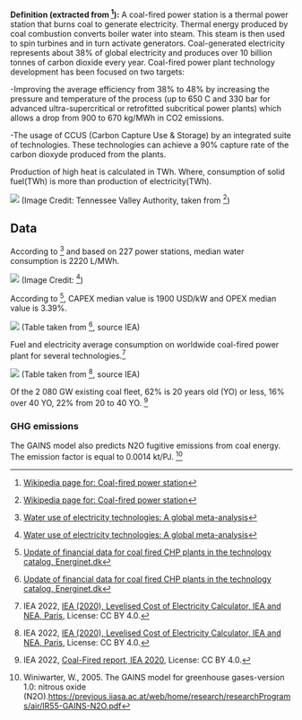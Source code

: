 **Definition (extracted from [^1]):**
A coal-fired power station is a thermal power station that burns coal to generate electricity. Thermal energy produced by coal combustion converts boiler water into steam. This steam is then used to spin turbines and in turn activate generators. Coal-generated electricity represents about 38% of global electricity and produces over 10 billion tonnes of carbon dioxide every year. Coal-fired power plant technology development has been focused on two targets:

-Improving the average efficiency from 38% to 48% by increasing the pressure and temperature of the process (up to 650 C and 330 bar for advanced ultra-supercritical or retrofitted subcritical power plants) which allows a drop from 900 to 670 kg/MWh in CO2 emissions.

-The usage of CCUS (Carbon Capture Use & Storage) by an integrated suite of technologies. These technologies can achieve a 90% capture rate of the carbon dioxyde produced from the plants.

Production of high heat is calculated in TWh. Where, consumption of solid fuel(TWh) is more than production of electricity(TWh).

![](Coal_fired_power_plant_diagram.png)
(Image Credit: Tennessee Valley Authority, taken from [^1])

## Data

According to [^2] and based on 227 power stations, median water consumption is 2220 L/MWh.

![](water_consumption_coalgen.jpg)
(Image Credit: [^2])

According to [^5], CAPEX median value is 1900 USD/kW and OPEX median value is 3.39%.

![](CAPEX_OPEX.PNG)
(Table taken from [^5], source IEA)

Fuel and electricity average consumption on worldwide coal-fired power plant for several technologies.[^4]

![](Ressources_costs_coalgen.png)
(Table taken from [^4], source IEA)

Of the 2 080 GW existing coal fleet, 62% is 20 years old (YO) or less, 16% over 40 YO, 22% from 20 to 40 YO. [^6]

### GHG emissions


The GAINS model also predicts N2O fugitive emissions from coal energy. The emission factor is equal to 0.0014 kt/PJ. [^7]

[^1]: [Wikipedia page for: Coal-fired power station](https://en.wikipedia.org/wiki/Coal-fired_power_station)

[^2]: [Water use of electricity technologies: A global meta-analysis](https://www.sciencedirect.com/science/article/pii/S1364032119305994)

[^3]: [ENERGY EDUCATION, Coal consumption](https://energyeducation.ca/encyclopedia/Coal_fired_power_plant)

[^4]: IEA 2022, [IEA (2020), Levelised Cost of Electricity Calculator,  IEA and NEA, Paris](https://www.iea.org/articles/levelised-cost-of-electricity-calculator), License: CC BY 4.0.

[^5]: [Update of financial data for coal fired CHP plants in the technology catalog, Energinet.dk](https://ens.dk/sites/ens.dk/files/Analyser/update_of_financial_data_for_coal_fired_chp_plants_may17_july17.pdf)

[^6]: IEA 2022, [Coal-Fired report, IEA 2020](https://www.iea.org/reports/coal-fired-power), License: CC BY 4.0.

[^7]: Winiwarter, W., 2005. The GAINS model for greenhouse gases-version 1.0: nitrous oxide (N2O).https://previous.iiasa.ac.at/web/home/research/researchPrograms/air/IR55-GAINS-N2O.pdf

[^8]: https://en.wikipedia.org/wiki/Coal-fired_power_station

[^9]: https://www.tva.com/energy/our-power-system/coal/how-a-coal-plant-works#:~:text=Coal%2Dfired%20plants%20produce%20electricity,to%20start%20the%20process%20over.
